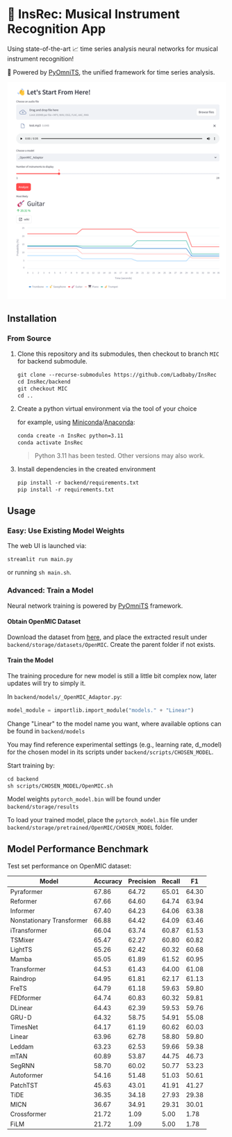 # 🎹 InsRec: Musical Instrument Recognition App

Using state-of-the-art 📈 time series analysis neural networks for musical instrument recognition!

🚀 Powered by [PyOmniTS](https://github.com/Ladbaby/PyOmniTS), the unified framework for time series analysis.

![](images/screenshot_MIC.png)

## Installation

### From Source

1. Clone this repository and its submodules, then checkout to branch `MIC` for backend submodule.

    ```shell
    git clone --recurse-submodules https://github.com/Ladbaby/InsRec
    cd InsRec/backend
    git checkout MIC
    cd ..
    ```

2. Create a python virtual environment via the tool of your choice

    for example, using [Miniconda](https://docs.conda.io/en/latest/miniconda.html)/[Anaconda](https://www.anaconda.com/):

    ```shell
    conda create -n InsRec python=3.11
    conda activate InsRec
    ```

    > Python 3.11 has been tested. Other versions may also work.

3. Install dependencies in the created environment

    ```shell
    pip install -r backend/requirements.txt
    pip install -r requirements.txt
    ```

## Usage

### Easy: Use Existing Model Weights

The web UI is launched via:

```shell
streamlit run main.py
```

or running `sh main.sh`.

### Advanced: Train a Model

Neural network training is powered by [PyOmniTS](https://github.com/Ladbaby/PyOmniTS) framework.

#### Obtain OpenMIC Dataset

Download the dataset from [here](https://zenodo.org/records/1432913), and place the extracted result under `backend/storage/datasets/OpenMIC`.
Create the parent folder if not exists.

#### Train the Model

The training procedure for new model is still a little bit complex now, later updates will try to simply it.

In `backend/models/_OpenMIC_Adaptor.py`:

```python
model_module = importlib.import_module("models." + "Linear")
```

Change "Linear" to the model name you want, where available options can be found in `backend/models`

You may find reference experimental settings (e.g., learning rate, d_model) for the chosen model in its scripts under `backend/scripts/CHOSEN_MODEL`.

Start training by:

```shell
cd backend
sh scripts/CHOSEN_MODEL/OpenMIC.sh
```

Model weights `pytorch_model.bin` will be found under `backend/storage/results`

To load your trained model, place the `pytorch_model.bin` file under `backend/storage/pretrained/OpenMIC/CHOSEN_MODEL` folder.

## Model Performance Benchmark

Test set performance on OpenMIC dataset:

|Model|Accuracy|Precision|Recall|F1
|---|---|---|---|---|
|Pyraformer|67.86|64.72|65.01|64.30
|Reformer|67.66|64.60|64.74|63.94
|Informer|67.40|64.23|64.06|63.38
|Nonstationary Transformer|66.88|64.42|64.09|63.46
|iTransformer|66.04|63.74|60.87|61.53
|TSMixer|65.47|62.27|60.80|60.82
|LightTS|65.26|62.42|60.32|60.68
|Mamba|65.05|61.89|61.52|60.95
|Transformer|64.53|61.43|64.00|61.08
|Raindrop|64.95|61.81|62.17|61.13
|FreTS|64.79|61.18|59.63|59.80
|FEDformer|64.74|60.83|60.32|59.81
|DLinear|64.43|62.39|59.53|59.76
|GRU-D|64.32|58.75|54.91|55.08
|TimesNet|64.17|61.19|60.62|60.03
|Linear|63.96|62.78|58.80|59.80
|Leddam|63.23|62.53|59.66|59.38
|mTAN|60.89|53.87|44.75|46.73
|SegRNN|58.70|60.02|50.77|53.23
|Autoformer|54.16|51.48|51.03|50.61
|PatchTST|45.63|43.01|41.91|41.27
|TiDE|36.35|34.18|27.93|29.38
|MICN|36.67|34.91|29.31|30.01
|Crossformer|21.72|1.09|5.00|1.78
|FiLM|21.72|1.09|5.00|1.78